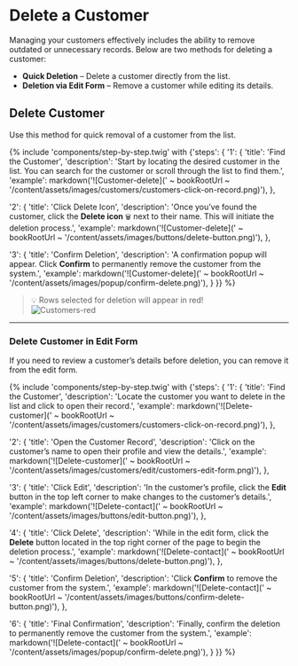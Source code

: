 # Delete a Customer

Managing your customers effectively includes the ability to remove outdated or unnecessary records. Below are two methods for deleting a customer:

- **Quick Deletion** – Delete a customer directly from the list.
- **Deletion via Edit Form** – Remove a customer while editing its details.

## Delete Customer

Use this method for quick removal of a customer from the list.

{% include 'components/step-by-step.twig' with {'steps': {
  '1': {
    'title': 'Find the Customer',
    'description': 'Start by locating the desired customer in the list. You can search for the customer or scroll through the list to find them.',
    'example': markdown('![Customer-delete](' ~ bookRootUrl ~ '/content/assets/images/customers/customers-click-on-record.png)'),
  },

  '2': {
    'title': 'Click Delete Icon',
    'description': 'Once you’ve found the customer, click the **Delete icon** `🗑️` next to their name. This will initiate the deletion process.',
    'example': markdown('![Customer-delete](' ~ bookRootUrl ~ '/content/assets/images/buttons/delete-button.png)'),
  },

  '3': {
    'title': 'Confirm Deletion',
    'description': 'A confirmation popup will appear. Click **Confirm** to permanently remove the customer from the system.',
    'example': markdown('![Customer-delete](' ~ bookRootUrl ~ '/content/assets/images/popup/confirm-delete.png)'),
  }
}} %}

> 💡 Rows selected for deletion will appear in red!  
> <img src="{{ bookRootUrl }}/content/assets/images/customers/delete/customers-delete-row.png" alt="Customers-red" style="max-width: 100%; height: auto;">

---

### Delete Customer in Edit Form

If you need to review a customer’s details before deletion, you can remove it from the edit form.

{% include 'components/step-by-step.twig' with {'steps': {
  '1': {
    'title': 'Find the Customer',
    'description': 'Locate the customer you want to delete in the list and click to open their record.',
    'example': markdown('![Delete-customer](' ~ bookRootUrl ~ '/content/assets/images/customers/customers-click-on-record.png)'),
  },

  '2': {
    'title': 'Open the Customer Record',
    'description': 'Click on the customer’s name to open their profile and view the details.',
    'example': markdown('![Delete-customer](' ~ bookRootUrl ~ '/content/assets/images/customers/edit/customers-edit-form.png)'),
  },

  '3': {
    'title': 'Click Edit',
    'description': 'In the customer’s profile, click the **Edit** button in the top left corner to make changes to the customer’s details.',
    'example': markdown('![Delete-contact](' ~ bookRootUrl ~ '/content/assets/images/buttons/edit-button.png)'),
  },

  '4': {
    'title': 'Click Delete',
    'description': 'While in the edit form, click the **Delete** button located in the top right corner of the page to begin the deletion process.',
    'example': markdown('![Delete-contact](' ~ bookRootUrl ~ '/content/assets/images/buttons/delete-button.png)'),
  },

  '5': {
    'title': 'Confirm Deletion',
    'description': 'Click **Confirm** to remove the customer from the system.',
    'example': markdown('![Delete-contact](' ~ bookRootUrl ~ '/content/assets/images/buttons/confirm-delete-button.png)'),
  },

  '6': {
    'title': 'Final Confirmation',
    'description': 'Finally, confirm the deletion to permanently remove the customer from the system.',
    'example': markdown('![Delete-contact](' ~ bookRootUrl ~ '/content/assets/images/popup/confirm-delete.png)'),
  }
}} %}  
